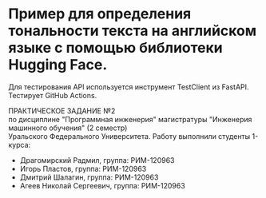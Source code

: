 # Пример для определения тональности текста на английском языке с помощью библиотеки Hugging Face.

Для тестирования API используется инструмент TestClient из FastAPI.
Тестирует GitHub Actions.

ПРАКТИЧЕСКОЕ ЗАДАНИЕ №2<br>по дисциплине "Программная инженерия" магистратуры "Инженерия машинного обучения" (2 семестр)<br>Уральского Федерального Университета. Работу выполнили студенты 1-курса:
- Драгомирский Радмил, группа: РИМ-120963
- Игорь Пластов, группа: РИМ-120963
- Дмитрий Шалагин, группа: РИМ-120963
- Агеев Николай Сергеевич, группа: РИМ-120963 
